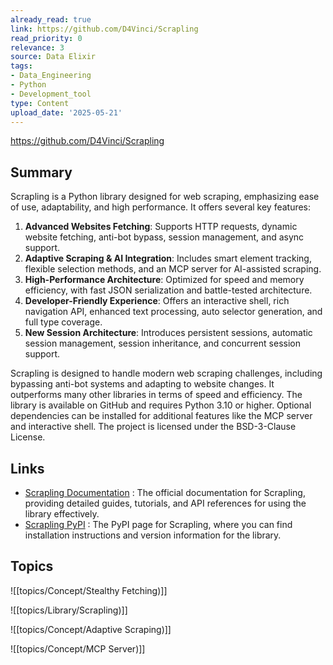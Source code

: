 ```yaml
---
already_read: true
link: https://github.com/D4Vinci/Scrapling
read_priority: 0
relevance: 3
source: Data Elixir
tags:
- Data_Engineering
- Python
- Development_tool
type: Content
upload_date: '2025-05-21'
---
```


https://github.com/D4Vinci/Scrapling
## Summary

Scrapling is a Python library designed for web scraping, emphasizing ease of use, adaptability, and high performance. It offers several key features:

1. **Advanced Websites Fetching**: Supports HTTP requests, dynamic website fetching, anti-bot bypass, session management, and async support.
2. **Adaptive Scraping & AI Integration**: Includes smart element tracking, flexible selection methods, and an MCP server for AI-assisted scraping.
3. **High-Performance Architecture**: Optimized for speed and memory efficiency, with fast JSON serialization and battle-tested architecture.
4. **Developer-Friendly Experience**: Offers an interactive shell, rich navigation API, enhanced text processing, auto selector generation, and full type coverage.
5. **New Session Architecture**: Introduces persistent sessions, automatic session management, session inheritance, and concurrent session support.

Scrapling is designed to handle modern web scraping challenges, including bypassing anti-bot systems and adapting to website changes. It outperforms many other libraries in terms of speed and efficiency. The library is available on GitHub and requires Python 3.10 or higher. Optional dependencies can be installed for additional features like the MCP server and interactive shell. The project is licensed under the BSD-3-Clause License.
## Links

- [Scrapling Documentation](https://scrapling.readthedocs.io/en/latest/) : The official documentation for Scrapling, providing detailed guides, tutorials, and API references for using the library effectively.
- [Scrapling PyPI](https://pypi.org/project/scrapling/) : The PyPI page for Scrapling, where you can find installation instructions and version information for the library.

## Topics

![[topics/Concept/Stealthy Fetching)]]

![[topics/Library/Scrapling)]]

![[topics/Concept/Adaptive Scraping)]]

![[topics/Concept/MCP Server)]]
